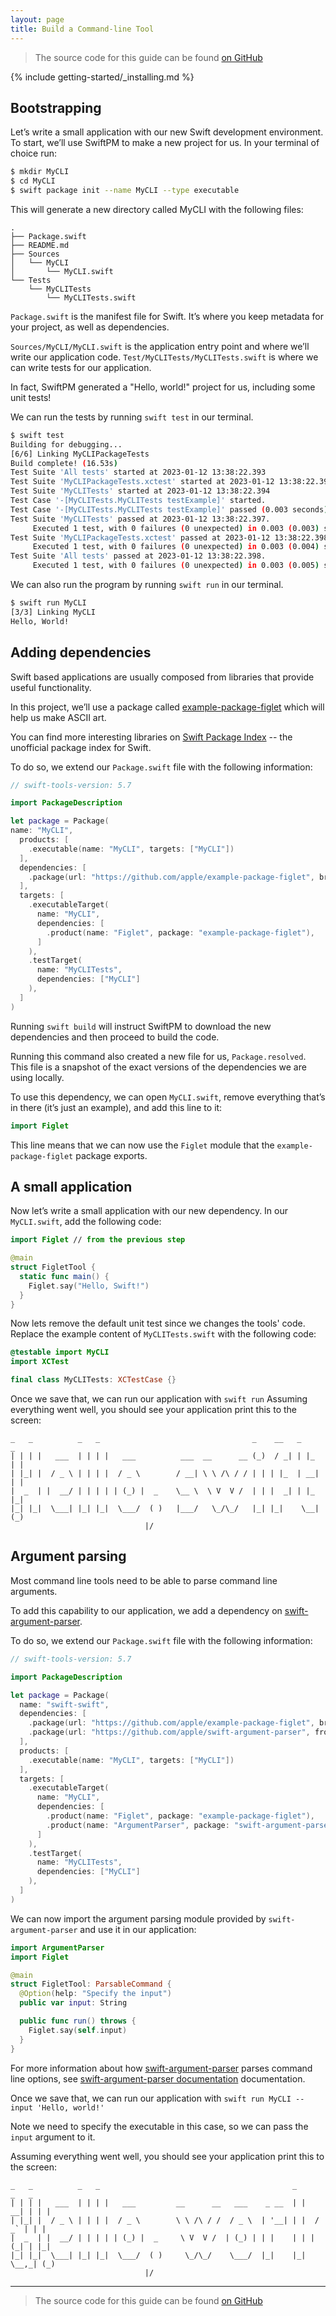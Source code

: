 ```yaml
---
layout: page
title: Build a Command-line Tool
---
```


> The source code for this guide can be found [on GitHub](https://github.com/apple/swift-getting-started-cli)

{% include getting-started/_installing.md %}

## Bootstrapping

Let’s write a small application with our new Swift development environment.
To start, we’ll use SwiftPM to make a new project for us. In your terminal of choice run:

~~~bash
$ mkdir MyCLI
$ cd MyCLI
$ swift package init --name MyCLI --type executable
~~~

This will generate a new directory called MyCLI with the following files:

~~~no-highlight
.
├── Package.swift
├── README.md
├── Sources
│   └── MyCLI
│       └── MyCLI.swift
└── Tests
    └── MyCLITests
        └── MyCLITests.swift
~~~

`Package.swift` is the manifest file for Swift. It’s where you keep metadata for your project, as well as dependencies.

`Sources/MyCLI/MyCLI.swift` is the application entry point and where we’ll write our application code.
`Test/MyCLITests/MyCLITests.swift` is where we can write tests for our application.

In fact, SwiftPM generated a "Hello, world!" project for us, including some unit tests!

We can run the tests by running  `swift test`  in our terminal.

~~~bash
$ swift test
Building for debugging...
[6/6] Linking MyCLIPackageTests
Build complete! (16.53s)
Test Suite 'All tests' started at 2023-01-12 13:38:22.393
Test Suite 'MyCLIPackageTests.xctest' started at 2023-01-12 13:38:22.394
Test Suite 'MyCLITests' started at 2023-01-12 13:38:22.394
Test Case '-[MyCLITests.MyCLITests testExample]' started.
Test Case '-[MyCLITests.MyCLITests testExample]' passed (0.003 seconds).
Test Suite 'MyCLITests' passed at 2023-01-12 13:38:22.397.
	 Executed 1 test, with 0 failures (0 unexpected) in 0.003 (0.003) seconds
Test Suite 'MyCLIPackageTests.xctest' passed at 2023-01-12 13:38:22.398.
	 Executed 1 test, with 0 failures (0 unexpected) in 0.003 (0.004) seconds
Test Suite 'All tests' passed at 2023-01-12 13:38:22.398.
	 Executed 1 test, with 0 failures (0 unexpected) in 0.003 (0.005) seconds
~~~

We can also run the program by running  `swift run`  in our terminal.

~~~bash
$ swift run MyCLI
[3/3] Linking MyCLI
Hello, World!
~~~

## Adding dependencies

Swift based applications are usually composed from libraries that provide useful functionality.

In this project, we’ll use a package called [example-package-figlet](https://github.com/apple/example-package-figlet) which will help us make ASCII art.

You can find more interesting libraries on [Swift Package Index](https://swiftpackageindex.com) -- the unofficial package index for Swift.

To do so, we extend our `Package.swift` file with the following information:

~~~swift
// swift-tools-version: 5.7

import PackageDescription

let package = Package(
name: "MyCLI",
  products: [
    .executable(name: "MyCLI", targets: ["MyCLI"])
  ],
  dependencies: [
    .package(url: "https://github.com/apple/example-package-figlet", branch: "main"),
  ],
  targets: [
    .executableTarget(
      name: "MyCLI",
      dependencies: [
        .product(name: "Figlet", package: "example-package-figlet"),
      ]
    ),
    .testTarget(
      name: "MyCLITests",
      dependencies: ["MyCLI"]
    ),
  ]
)
~~~

Running `swift build` will instruct SwiftPM to download the new dependencies and then proceed to build the code.

Running this command also created a new file for us, `Package.resolved`.
This file is a snapshot of the exact versions of the dependencies we are using locally.

To use this dependency, we can open `MyCLI.swift`, remove everything that’s in there (it’s just an example), and add this line to it:

~~~swift
import Figlet
~~~

This line means that we can now use the `Figlet` module that the `example-package-figlet` package exports.

## A small application

Now let’s write a small application with our new dependency. In our `MyCLI.swift`, add the following code:

~~~swift
import Figlet // from the previous step

@main
struct FigletTool {
  static func main() {
    Figlet.say("Hello, Swift!")
  }
}
~~~

Now lets remove the default unit test since we changes the tools' code.
Replace the example content of `MyCLITests.swift` with the following code:

~~~swift
@testable import MyCLI
import XCTest

final class MyCLITests: XCTestCase {}
~~~

Once we save that, we can run our application with `swift run`
Assuming everything went well, you should see your application print this to the screen:

~~~no-highlight
_   _          _   _                                  _    __   _     _
| | | |   ___  | | | |   ___          ___  __      __ (_)  / _| | |_  | |
| |_| |  / _ \ | | | |  / _ \        / __| \ \ /\ / / | | | |_  | __| | |
|  _  | |  __/ | | | | | (_) |  _    \__ \  \ V  V /  | | |  _| | |_  |_|
|_| |_|  \___| |_| |_|  \___/  ( )   |___/   \_/\_/   |_| |_|    \__| (_)
                              |/
~~~

## Argument parsing

Most command line tools need to be able to parse command line arguments.

To add this capability to our application, we add a dependency on [swift-argument-parser](https://github.com/apple/swift-argument-parser).

To do so, we extend our `Package.swift` file with the following information:

~~~swift
// swift-tools-version: 5.7

import PackageDescription

let package = Package(
  name: "swift-swift",
  dependencies: [
    .package(url: "https://github.com/apple/example-package-figlet", branch: "main"),
    .package(url: "https://github.com/apple/swift-argument-parser", from: "1.0.0"),
  ],
  products: [
    .executable(name: "MyCLI", targets: ["MyCLI"])
  ],  
  targets: [
    .executableTarget(
      name: "MyCLI",
      dependencies: [
        .product(name: "Figlet", package: "example-package-figlet"),
        .product(name: "ArgumentParser", package: "swift-argument-parser"),
      ]
    ),
    .testTarget(
      name: "MyCLITests",
      dependencies: ["MyCLI"]
    ),
  ]
)
~~~

We can now import the argument parsing module provided by `swift-argument-parser` and use it in our application:

~~~swift
import ArgumentParser
import Figlet

@main
struct FigletTool: ParsableCommand {
  @Option(help: "Specify the input")
  public var input: String

  public func run() throws {
    Figlet.say(self.input)
  }
}
~~~

For more information about how [swift-argument-parser](https://github.com/apple/swift-argument-parser) parses command line options, see [swift-argument-parser documentation](https://github.com/apple/swift-argument-parser) documentation.

Once we save that, we can run our application with `swift run MyCLI --input 'Hello, world!'`

Note we need to specify the executable in this case, so we can pass the `input` argument to it.

Assuming everything went well, you should see your application print this to the screen:

~~~no-highlight
_   _          _   _                                           _       _   _
| | | |   ___  | | | |   ___         __      __   ___    _ __  | |   __| | | |
| |_| |  / _ \ | | | |  / _ \        \ \ /\ / /  / _ \  | '__| | |  / _` | | |
|  _  | |  __/ | | | | | (_) |  _     \ V  V /  | (_) | | |    | | | (_| | |_|
|_| |_|  \___| |_| |_|  \___/  ( )     \_/\_/    \___/  |_|    |_|  \__,_| (_)
                              |/
~~~

---

> The source code for this guide can be found [on GitHub](https://github.com/apple/swift-getting-started-cli)
